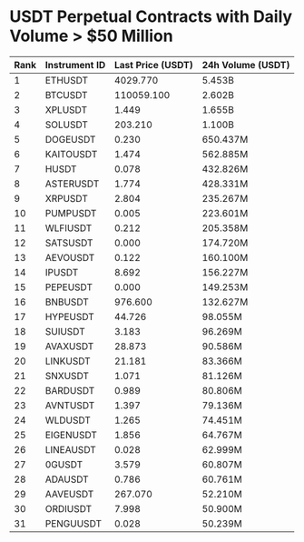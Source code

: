 # USDT Perpetual Contracts with Daily Volume > $50 Million

| Rank | Instrument ID | Last Price (USDT) | 24h Volume (USDT) |
|------|---------------|-------------------|-------------------|
| 1 | ETHUSDT | 4029.770 | 5.453B |
| 2 | BTCUSDT | 110059.100 | 2.602B |
| 3 | XPLUSDT | 1.449 | 1.655B |
| 4 | SOLUSDT | 203.210 | 1.100B |
| 5 | DOGEUSDT | 0.230 | 650.437M |
| 6 | KAITOUSDT | 1.474 | 562.885M |
| 7 | HUSDT | 0.078 | 432.826M |
| 8 | ASTERUSDT | 1.774 | 428.331M |
| 9 | XRPUSDT | 2.804 | 235.267M |
| 10 | PUMPUSDT | 0.005 | 223.601M |
| 11 | WLFIUSDT | 0.212 | 205.358M |
| 12 | SATSUSDT | 0.000 | 174.720M |
| 13 | AEVOUSDT | 0.122 | 160.100M |
| 14 | IPUSDT | 8.692 | 156.227M |
| 15 | PEPEUSDT | 0.000 | 149.253M |
| 16 | BNBUSDT | 976.600 | 132.627M |
| 17 | HYPEUSDT | 44.726 | 98.055M |
| 18 | SUIUSDT | 3.183 | 96.269M |
| 19 | AVAXUSDT | 28.873 | 90.586M |
| 20 | LINKUSDT | 21.181 | 83.366M |
| 21 | SNXUSDT | 1.071 | 81.126M |
| 22 | BARDUSDT | 0.989 | 80.806M |
| 23 | AVNTUSDT | 1.397 | 79.136M |
| 24 | WLDUSDT | 1.265 | 74.451M |
| 25 | EIGENUSDT | 1.856 | 64.767M |
| 26 | LINEAUSDT | 0.028 | 62.999M |
| 27 | 0GUSDT | 3.579 | 60.807M |
| 28 | ADAUSDT | 0.786 | 60.761M |
| 29 | AAVEUSDT | 267.070 | 52.210M |
| 30 | ORDIUSDT | 7.998 | 50.900M |
| 31 | PENGUUSDT | 0.028 | 50.239M |
